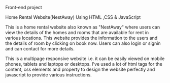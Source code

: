 Front-end project

Home Rental Website(NestAway) Using HTML ,CSS & JavaScript

This is a home rental website also known as "NestAway" where users can view the details of the homes and rooms that are available for rent in various locations. This website provides the information to the users and the details of room by clicking on book now. Users can also login or signin and can contact for more details.

This is a multipage responsive website i.e. it can be easily viewed on mobile phones, tablets and laptops or desktops. I've used a lot of html tags for the content, css elements and property to design the website perfectly and javascript to provide various instructions.


